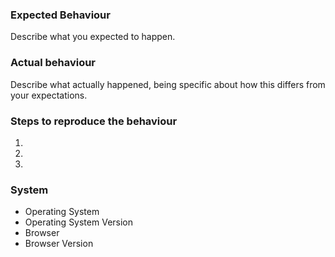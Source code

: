 ### Expected Behaviour
Describe what you expected to happen.

### Actual behaviour
Describe what actually happened, being specific about how this differs from your expectations.

### Steps to reproduce the behaviour
1. 
2. 
3. 

### System
- Operating System
- Operating System Version
- Browser
- Browser Version

